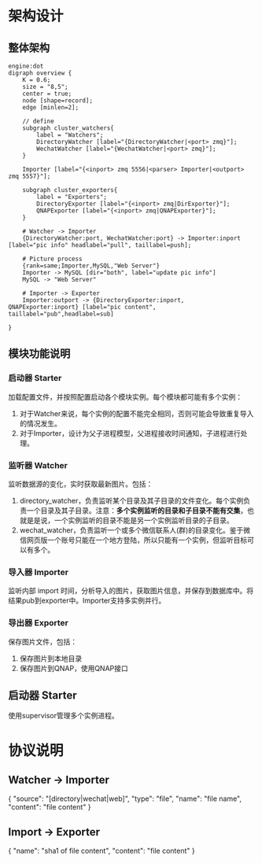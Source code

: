 # 架构设计

## 整体架构

```{viz}
engine:dot
digraph overview {
    K = 0.6;
    size = "8,5";
    center = true;
    node [shape=record];
    edge [minlen=2];

    // define
    subgraph cluster_watchers{
        label = "Watchers";
        DirectoryWatcher [label="{DirectoryWatcher|<port> zmq}"];
        WechatWatcher [label="{WechatWatcher|<port> zmq}"];
    }

    Importer [label="{<inport> zmq 5556|<parser> Importer|<outport> zmq 5557}"];

    subgraph cluster_exporters{
        label = "Exporters";
        DirectoryExporter [label="{<inport> zmq|DirExporter}"];
        QNAPExporter [label="{<inport> zmq|QNAPExporter}"];
    }

    # Watcher -> Importer
    {DirectoryWatcher:port, WechatWatcher:port} -> Importer:inport [label="pic info" headlabel="pull", taillabel=push];

    # Picture process
    {rank=same;Importer,MySQL,"Web Server"}
    Importer -> MySQL [dir="both", label="update pic info"]
    MySQL -> "Web Server"

    # Importer -> Exporter
    Importer:outport -> {DirectoryExporter:inport,  QNAPExporter:inport} [label="pic content", taillabel="pub",headlabel=sub]

}
```

## 模块功能说明

### 启动器 Starter

加载配置文件，并按照配置启动各个模块实例。每个模块都可能有多个实例：

1. 对于Watcher来说，每个实例的配置不能完全相同，否则可能会导致重复导入的情况发生。
2. 对于Importer，设计为父子进程模型，父进程接收时间通知，子进程进行处理。

### 监听器 Watcher

监听数据源的变化，实时获取最新图片。包括：

1. directory_watcher，负责监听某个目录及其子目录的文件变化。每个实例负责一个目录及其子目录。注意：**多个实例监听的目录和子目录不能有交集**，也就是是说，一个实例监听的目录不能是另一个实例监听目录的子目录。
2. wechat_watcher，负责监听一个或多个微信联系人(群)的目录变化。鉴于微信网页版一个账号只能在一个地方登陆，所以只能有一个实例，但监听目标可以有多个。

### 导入器 Importer

监听内部 import 时间，分析导入的图片，获取图片信息，并保存到数据库中。将结果pub到exporter中。Importer支持多实例并行。

### 导出器 Exporter

保存图片文件，包括：

1. 保存图片到本地目录
2. 保存图片到QNAP，使用QNAP接口

## 启动器 Starter

使用supervisor管理多个实例进程。

# 协议说明
## Watcher -> Importer
{
    "source": "[directory|wechat|web]",
    "type": "file",
    "name": "file name",
    "content": "file content"
}

## Import -> Exporter
{
    "name": "sha1 of file content",
    "content": "file content"
}
